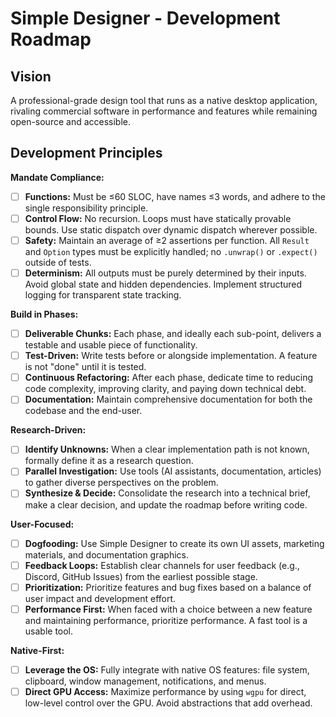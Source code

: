# Simple Designer - Development Roadmap

## Vision

A professional-grade design tool that runs as a native desktop application, rivaling commercial software in performance and features while remaining open-source and accessible.

## Development Principles

**Mandate Compliance:**
- [ ] **Functions:** Must be ≤60 SLOC, have names ≤3 words, and adhere to the single responsibility principle.
- [ ] **Control Flow:** No recursion. Loops must have statically provable bounds. Use static dispatch over dynamic dispatch wherever possible.
- [ ] **Safety:** Maintain an average of ≥2 assertions per function. All `Result` and `Option` types must be explicitly handled; no `.unwrap()` or `.expect()` outside of tests.
- [ ] **Determinism:** All outputs must be purely determined by their inputs. Avoid global state and hidden dependencies. Implement structured logging for transparent state tracking.

**Build in Phases:**
- [ ] **Deliverable Chunks:** Each phase, and ideally each sub-point, delivers a testable and usable piece of functionality.
- [ ] **Test-Driven:** Write tests before or alongside implementation. A feature is not "done" until it is tested.
- [ ] **Continuous Refactoring:** After each phase, dedicate time to reducing code complexity, improving clarity, and paying down technical debt.
- [ ] **Documentation:** Maintain comprehensive documentation for both the codebase and the end-user.

**Research-Driven:**
- [ ] **Identify Unknowns:** When a clear implementation path is not known, formally define it as a research question.
- [ ] **Parallel Investigation:** Use tools (AI assistants, documentation, articles) to gather diverse perspectives on the problem.
- [ ] **Synthesize & Decide:** Consolidate the research into a technical brief, make a clear decision, and update the roadmap before writing code.

**User-Focused:**
- [ ] **Dogfooding:** Use Simple Designer to create its own UI assets, marketing materials, and documentation graphics.
- [ ] **Feedback Loops:** Establish clear channels for user feedback (e.g., Discord, GitHub Issues) from the earliest possible stage.
- [ ] **Prioritization:** Prioritize features and bug fixes based on a balance of user impact and development effort.
- [ ] **Performance First:** When faced with a choice between a new feature and maintaining performance, prioritize performance. A fast tool is a usable tool.

**Native-First:**
- [ ] **Leverage the OS:** Fully integrate with native OS features: file system, clipboard, window management, notifications, and menus.
- [ ] **Direct GPU Access:** Maximize performance by using `wgpu` for direct, low-level control over the GPU. Avoid abstractions that add overhead.
